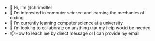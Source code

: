 - 👋 Hi, I’m @chrimsiller
- 👀 I’m interested in computer science and learning the mechanics of coding
- 🌱 I’m currently learning computer science at a university
- 💞️ I’m looking to collaborate on anything that my help would be needed
- 📫 How to reach me by direct message or I can provide my email
  
